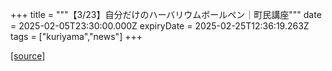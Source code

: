 +++
title = """【3/23】自分だけのハーバリウムボールペン｜町民講座"""
date = 2025-02-05T23:30:00.000Z
expiryDate = 2025-02-25T12:36:19.263Z
tags = ["kuriyama","news"]
+++


[[source]](https://www.town.kuriyama.hokkaido.jp/site/tyouminkouza/30130.html)
